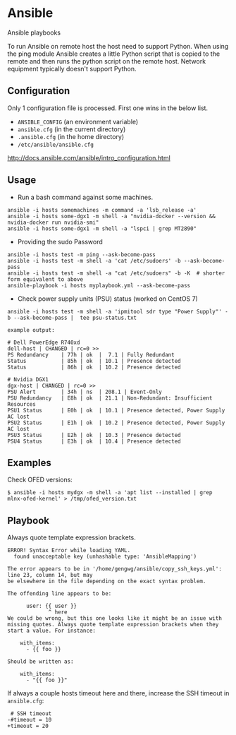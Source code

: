 # Ansible

Ansible playbooks

To run Ansible on remote host the host need to support Python.
When using the ping module Ansible creates a little Python script that
is copied to the remote and then runs the python script on the remote
host. Network equipment typically doesn't support Python.

## Configuration

Only 1 configuration file is processed. First one wins in the below list. 


* `ANSIBLE_CONFIG` (an environment variable)
* `ansible.cfg` (in the current directory)
* `.ansible.cfg` (in the home directory)
* `/etc/ansible/ansible.cfg`

http://docs.ansible.com/ansible/intro_configuration.html

## Usage

* Run a bash command against some machines.

```
ansible -i hosts somemachines -m command -a 'lsb_release -a'
ansible -i hosts some-dgx1 -m shell -a "nvidia-docker --version && nvidia-docker run nvidia-smi"
ansible -i hosts some-dgx1 -m shell -a "lspci | grep MT2890"
```

* Providing the sudo Password

```
ansible -i hosts test -m ping --ask-become-pass
ansible -i hosts test -m shell -a 'cat /etc/sudoers' -b --ask-become-pass
ansible -i hosts test -m shell -a "cat /etc/sudoers" -b -K  # shorter form equivalent to above
ansible-playbook -i hosts myplaybook.yml --ask-become-pass
```

* Check power supply units (PSU) status (worked on CentOS 7)

```
ansible -i hosts test -m shell -a 'ipmitool sdr type "Power Supply"' -b --ask-become-pass |  tee psu-status.txt

example output:

# Dell PowerEdge R740xd
dell-host | CHANGED | rc=0 >>
PS Redundancy    | 77h | ok  |  7.1 | Fully Redundant
Status           | 85h | ok  | 10.1 | Presence detected
Status           | 86h | ok  | 10.2 | Presence detected

# Nvidia DGX1
dgx-host | CHANGED | rc=0 >>
PSU Alert        | 34h | ns  | 208.1 | Event-Only
PSU Redundancy   | E8h | ok  | 21.1 | Non-Redundant: Insufficient Resources
PSU1 Status      | E0h | ok  | 10.1 | Presence detected, Power Supply AC lost
PSU2 Status      | E1h | ok  | 10.2 | Presence detected, Power Supply AC lost
PSU3 Status      | E2h | ok  | 10.3 | Presence detected
PSU4 Status      | E3h | ok  | 10.4 | Presence detected
```

## Examples

Check OFED versions:

```
$ ansible -i hosts mydgx -m shell -a 'apt list --installed | grep mlnx-ofed-kernel' > /tmp/ofed_version.txt
```

## Playbook

Always quote template expression brackets.

```
ERROR! Syntax Error while loading YAML.
  found unacceptable key (unhashable type: 'AnsibleMapping')

The error appears to be in '/home/gengwg/ansible/copy_ssh_keys.yml': line 23, column 14, but may
be elsewhere in the file depending on the exact syntax problem.

The offending line appears to be:

      user: {{ user }}
             ^ here
We could be wrong, but this one looks like it might be an issue with
missing quotes. Always quote template expression brackets when they
start a value. For instance:

    with_items:
      - {{ foo }}

Should be written as:

    with_items:
      - "{{ foo }}"
```

If always a couple hosts timeout here and there, increase the SSH timeout in `ansible.cfg`:

```
 # SSH timeout
-#timeout = 10
+timeout = 20
```
